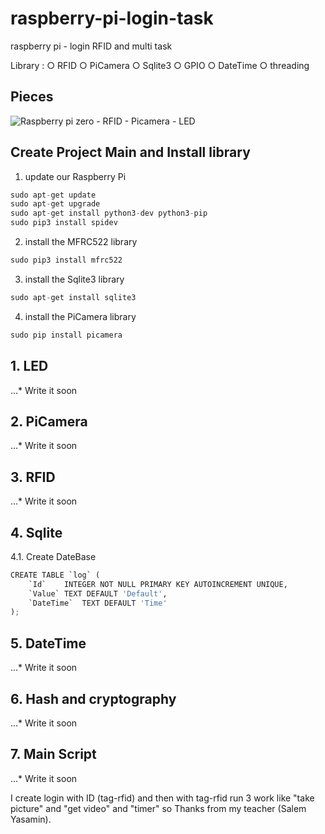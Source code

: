 # raspberry-pi-login-task
raspberry pi - login RFID and multi task

Library :
○ RFID
○ PiCamera
○ Sqlite3
○ GPIO
○ DateTime
○ threading

## Pieces

![Raspberry pi zero - RFID - Picamera - LED ](http://s8.picofile.com/file/8364366234/result.jpg)

## Create Project Main and Install library
1. update our Raspberry Pi 
~~~python
sudo apt-get update
sudo apt-get upgrade
sudo apt-get install python3-dev python3-pip
sudo pip3 install spidev
~~~
2. install the MFRC522 library
~~~python
sudo pip3 install mfrc522
~~~
3. install the Sqlite3 library
~~~python
sudo apt-get install sqlite3
~~~
4. install the PiCamera library
~~~python
sudo pip install picamera
~~~

## 1. LED
...* Write it soon

## 2. PiCamera
...* Write it soon

## 3. RFID
...* Write it soon

## 4. Sqlite 
4.1. Create DateBase
~~~python
CREATE TABLE `log` (
	`Id`	INTEGER NOT NULL PRIMARY KEY AUTOINCREMENT UNIQUE,
	`Value`	TEXT DEFAULT 'Default',
	`DateTime`	TEXT DEFAULT 'Time'
);
~~~

## 5. DateTime 
...* Write it soon

## 6. Hash and cryptography 
...* Write it soon

## 7. Main Script 
...* Write it soon

I create login with ID (tag-rfid) and then with tag-rfid run 3 work like "take picture" and "get video" and "timer"
so Thanks from my teacher (Salem Yasamin).

